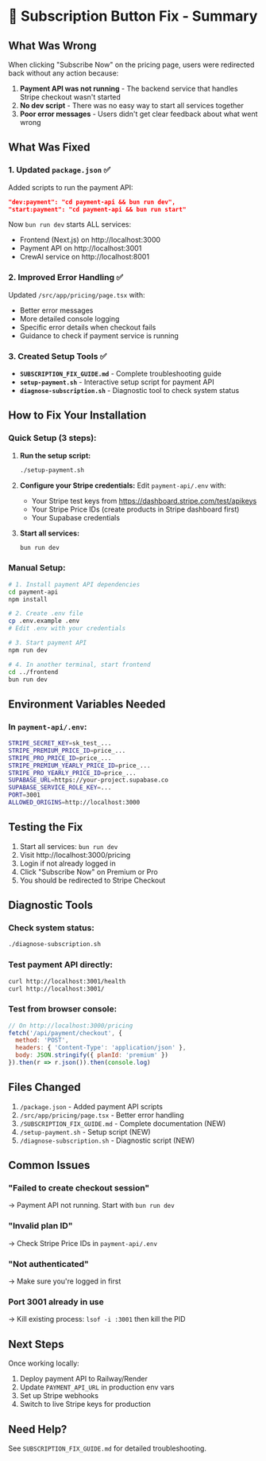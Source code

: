 # 🎯 Subscription Button Fix - Summary

## What Was Wrong

When clicking "Subscribe Now" on the pricing page, users were redirected back without any action because:

1. **Payment API was not running** - The backend service that handles Stripe checkout wasn't started
2. **No dev script** - There was no easy way to start all services together
3. **Poor error messages** - Users didn't get clear feedback about what went wrong

## What Was Fixed

### 1. Updated `package.json` ✅
Added scripts to run the payment API:
```json
"dev:payment": "cd payment-api && bun run dev",
"start:payment": "cd payment-api && bun run start"
```

Now `bun run dev` starts ALL services:
- Frontend (Next.js) on http://localhost:3000
- Payment API on http://localhost:3001  
- CrewAI service on http://localhost:8001

### 2. Improved Error Handling ✅
Updated `/src/app/pricing/page.tsx` with:
- Better error messages
- More detailed console logging
- Specific error details when checkout fails
- Guidance to check if payment service is running

### 3. Created Setup Tools ✅
- **`SUBSCRIPTION_FIX_GUIDE.md`** - Complete troubleshooting guide
- **`setup-payment.sh`** - Interactive setup script for payment API
- **`diagnose-subscription.sh`** - Diagnostic tool to check system status

## How to Fix Your Installation

### Quick Setup (3 steps):

1. **Run the setup script:**
   ```bash
   ./setup-payment.sh
   ```

2. **Configure your Stripe credentials:**
   Edit `payment-api/.env` with:
   - Your Stripe test keys from https://dashboard.stripe.com/test/apikeys
   - Your Stripe Price IDs (create products in Stripe dashboard first)
   - Your Supabase credentials

3. **Start all services:**
   ```bash
   bun run dev
   ```

### Manual Setup:

```bash
# 1. Install payment API dependencies
cd payment-api
npm install

# 2. Create .env file
cp .env.example .env
# Edit .env with your credentials

# 3. Start payment API
npm run dev

# 4. In another terminal, start frontend
cd ../frontend
bun run dev
```

## Environment Variables Needed

### In `payment-api/.env`:
```bash
STRIPE_SECRET_KEY=sk_test_...
STRIPE_PREMIUM_PRICE_ID=price_...
STRIPE_PRO_PRICE_ID=price_...
STRIPE_PREMIUM_YEARLY_PRICE_ID=price_...
STRIPE_PRO_YEARLY_PRICE_ID=price_...
SUPABASE_URL=https://your-project.supabase.co
SUPABASE_SERVICE_ROLE_KEY=...
PORT=3001
ALLOWED_ORIGINS=http://localhost:3000
```

## Testing the Fix

1. Start all services: `bun run dev`
2. Visit http://localhost:3000/pricing
3. Login if not already logged in
4. Click "Subscribe Now" on Premium or Pro
5. You should be redirected to Stripe Checkout

## Diagnostic Tools

### Check system status:
```bash
./diagnose-subscription.sh
```

### Test payment API directly:
```bash
curl http://localhost:3001/health
curl http://localhost:3001/
```

### Test from browser console:
```javascript
// On http://localhost:3000/pricing
fetch('/api/payment/checkout', {
  method: 'POST',
  headers: { 'Content-Type': 'application/json' },
  body: JSON.stringify({ planId: 'premium' })
}).then(r => r.json()).then(console.log)
```

## Files Changed

1. `/package.json` - Added payment API scripts
2. `/src/app/pricing/page.tsx` - Better error handling
3. `/SUBSCRIPTION_FIX_GUIDE.md` - Complete documentation (NEW)
4. `/setup-payment.sh` - Setup script (NEW)
5. `/diagnose-subscription.sh` - Diagnostic script (NEW)

## Common Issues

### "Failed to create checkout session"
→ Payment API not running. Start with `bun run dev`

### "Invalid plan ID" 
→ Check Stripe Price IDs in `payment-api/.env`

### "Not authenticated"
→ Make sure you're logged in first

### Port 3001 already in use
→ Kill existing process: `lsof -i :3001` then kill the PID

## Next Steps

Once working locally:
1. Deploy payment API to Railway/Render
2. Update `PAYMENT_API_URL` in production env vars
3. Set up Stripe webhooks
4. Switch to live Stripe keys for production

## Need Help?

See `SUBSCRIPTION_FIX_GUIDE.md` for detailed troubleshooting.
